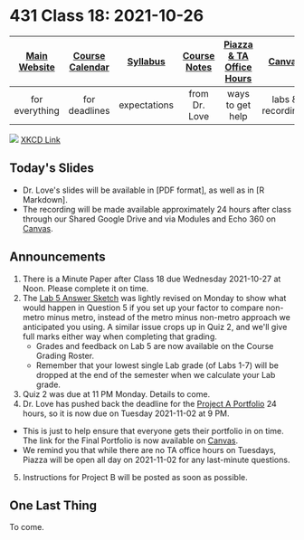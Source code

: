 # 431 Class 18: 2021-10-26

[Main Website](https://thomaselove.github.io/431/) | [Course Calendar](https://thomaselove.github.io/431/calendar.html) | [Syllabus](https://thomaselove.github.io/431-2021-syllabus/) | [Course Notes](https://thomaselove.github.io/431-notes/) | [Piazza & TA Office Hours](https://thomaselove.github.io/431/contact.html) | [Canvas](https://canvas.case.edu) | [Data and Code](https://github.com/THOMASELOVE/431-data)
:-----------: | :--------------: | :----------: | :---------: | :-------------: | :-----------: | :------------:
for everything | for deadlines | expectations | from Dr. Love | ways to get help | labs & recordings | for downloads

![](https://imgs.xkcd.com/comics/clinical_trials.png) [XKCD Link](https://xkcd.com/2530)

## Today's Slides

- Dr. Love's slides will be available in [PDF format], as well as in [R Markdown]. 
- The recording will be made available approximately 24 hours after class through our Shared Google Drive and via Modules and Echo 360 on [Canvas](https://canvas.case.edu).

## Announcements

1. There is a Minute Paper after Class 18 due Wednesday 2021-10-27 at Noon. Please complete it on time.
2. The [Lab 5 Answer Sketch](https://github.com/THOMASELOVE/431-2021/tree/main/labs/lab05/sketch) was lightly revised on Monday to show what would happen in Question 5 if you set up your factor to compare non-metro minus metro, instead of the metro minus non-metro approach we anticipated you using. A similar issue crops up in Quiz 2, and we'll give full marks either way when completing that grading. 
    - Grades and feedback on Lab 5 are now available on the Course Grading Roster.
    - Remember that your lowest single Lab grade (of Labs 1-7) will be dropped at the end of the semester when we calculate your Lab grade.
3. Quiz 2 was due at 11 PM Monday. Details to come.
4. Dr. Love has pushed back the deadline for the [Project A Portfolio](https://thomaselove.github.io/431-2021-projectA/) 24 hours, so it is now due on Tuesday 2021-11-02 at 9 PM. 
  - This is just to help ensure that everyone gets their portfolio in on time. The link for the Final Portfolio is now available on [Canvas](https://canvas.case.edu).
  - We remind you that while there are no TA office hours on Tuesdays, Piazza will be open all day on 2021-11-02 for any last-minute questions.
5. Instructions for Project B will be posted as soon as possible.

## One Last Thing

To come.
